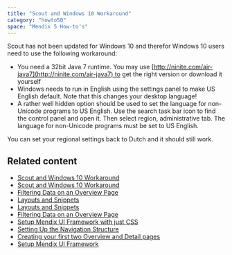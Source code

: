 ```yaml
---
title: "Scout and Windows 10 Workaround"
category: "howto50"
space: "Mendix 5 How-to's"
---
```

Scout has not been updated for Windows 10 and therefor Windows 10 users need to use the following workaround:

*   You need a 32bit Java 7 runtime. You may use [http://ninite.com/air-java7](http://ninite.com/air-java7) to get the right version or download it yourself
*   Windows needs to run in English using the settings panel to make US English default. Note that this changes your desktop language!
*   A rather well hidden option should be used to set the language for non-Unicode programs to US English. Use the search task bar icon to find the control panel and open it. Then select region, administrative tab. The language for non-Unicode programs must be set to US English.

You can set your regional settings back to Dutch and it should still work.

## Related content

*   [Scout and Windows 10 Workaround](/howto50/Scout+and+Windows+10+Workaround)
*   [Scout and Windows 10 Workaround](/howto6/Scout+and+Windows+10+Workaround)
*   [Filtering Data on an Overview Page](/howto50/Filtering+Data+on+an+Overview+Page)
*   [Layouts and Snippets](/howto50/Layouts+and+Snippets)
*   [Layouts and Snippets](/howto6/Layouts+and+Snippets)
*   [Filtering Data on an Overview Page](/howto6/Filtering+Data+on+an+Overview+Page)
*   [Setup Mendix UI Framework with just CSS](/howto50/Setup+Mendix+UI+Framework+with+just+CSS)
*   [Setting Up the Navigation Structure](/howto50/Setting+Up+the+Navigation+Structure)
*   [Creating your first two Overview and Detail pages](/howto50/Creating+your+first+two+Overview+and+Detail+pages)
*   [Setup Mendix UI Framework](/howto50/Setup+Mendix+UI+Framework)

